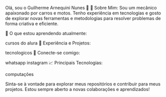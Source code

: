 Olá, sou o Guilherme Arnequini Nunes 👋
🔭 Sobre Mim: Sou um mecânico apaixonado por carros e motos. Tenho experiência em tecnologias e gosto de explorar novas ferramentas e metodologias para resolver problemas de forma criativa e eficiente.

🌱 O que estou aprendendo atualmente:

cursos do alura
💼 Experiência e Projetos:

tecnologicos
🔗 Conecte-se comigo:

whatsapp
instagram
📈 Principais Tecnologias:

computações 

Sinta-se à vontade para explorar meus repositórios e contribuir para meus projetos. Estou sempre aberto a novas colaborações e aprendizados!

